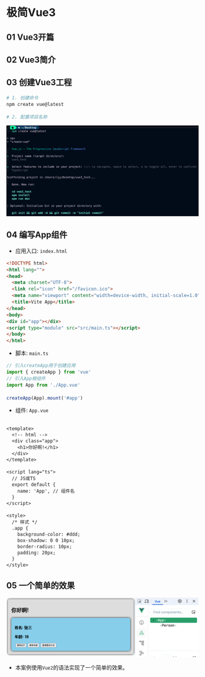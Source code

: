 # 极简Vue3

## 01 Vue3开篇

## 02 Vue3简介

## 03 创建Vue3工程

```bash
# 1. 创建命令
npm create vue@latest

# 2. 配置项目名称
```

![img.png](images/03_vue_project_init.png)

## 04 编写App组件

- 应用入口: `index.html`

```html
<!DOCTYPE html>
<html lang="">
<head>
  <meta charset="UTF-8">
  <link rel="icon" href="/favicon.ico">
  <meta name="viewport" content="width=device-width, initial-scale=1.0">
  <title>Vite App</title>
</head>
<body>
<div id="app"></div>
<script type="module" src="src/main.ts"></script>
</body>
</html>
```

- 脚本: `main.ts`

```ts
// 引入createApp用于创建应用
import { createApp } from 'vue'
// 引入App根组件
import App from './App.vue'

createApp(App).mount('#app')
```

- 组件: `App.vue`

```vue

<template>
  <!-- html -->
  <div class="app">
    <h1>你好啊!</h1>
  </div>
</template>

<script lang="ts">
  // JS或TS
  export default {
    name: 'App', // 组件名
  }
</script>

<style>
  /* 样式 */
  .app {
    background-color: #ddd;
    box-shadow: 0 0 10px;
    border-radius: 10px;
    padding: 20px;
  }
</style>
```

## 05 一个简单的效果

![img.png](images/04_a_simple_example.png)

- 本案例使用`Vue2`的语法实现了一个简单的效果。



